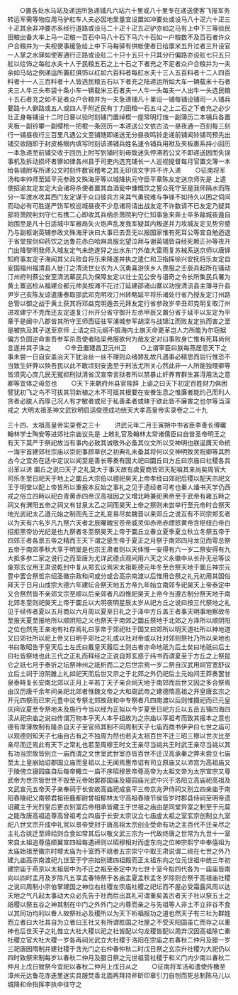 <!-- { "loadSidebar": true } -->
　　○置各处水马站及递运所急递铺凡六站六十里或八十里专在递送使客飞报军务转运军需等物应用马驴舡车人夫必因地里量宜设置如冲要处或设马八十疋六十疋三十疋其余非冲要亦系经行道路或设马二十疋十疋五疋驴亦如之马有上中下三等验民田粮出备大率上马一疋粮一百石中马八十石下马六十石如一户粮数不及百石者许众户合粮并为一夫视使事缓急给上中下马每驿有供帐使者日给廪米五升过者三升设官一人掌之水驿如使客通行正路或设舡二十只十五只十只其分行偏路亦设舡七只五只舡以绘饰之每舡水夫十人于民粮五石之上十石之下者充之不足者众户合粮并为一夫余如马站之例递运所置舡俱饰以红如六百料者每舡水夫十三人五百料者十二人四百料者十一人三百料者十人皆选民粮五石以下者充之陆递运所如大车一辆载米十石者夫三人牛三头布袋十条小车一辆载米三石者夫一人牛一头每夫一人出牛一头选民粮十五石者充之如不足者众户合粮并为一夫急递铺凡十里设一铺每铺设铺司一人铺兵要路十人僻路或五人或四人于附近民有丁力田粮一石五斗之上二石之下者充之必少壮正身每铺设十二时日晷以验时刻铺门置绰楔一座常明灯烛一副簿历二本铺兵各置夹板一副铃攀一副缨枪一把棍一条回历一本递送公文依古法一昼夜通一百刻每三刻行一铺昼夜行三百里凡遇公文至铺随即递送无分昼夜鸣铃走递前铺闻铃铺司预先出铺交收随即于封皮格眼内填写时刻该递铺兵姓名速令铺兵用袱及夹板裹系持小回历一本急递至前铺交收于回历上附写到铺时刻毋致迷失停滞若公文不即递送因而失误事机及拆动损坏者罪如律各州县于司吏内选充铺长一人巡视提督每月官置文簿一本给各铺附写所递公文时刻件数官稽考之其无印信文字并不许入递
　　○征南将军汤和率帅师至延平元参政文殊海牙等以城降执元守臣平章陈友定送京师先是  上遣使招谕友定友定大会诸将杀使者置其血酒瓮中慷慨饮之誓众死守至是我师隔水而陈分一军渡水攻其西门友定谋于众曰彼兵方来其气勇锐难与争锋不如持久以困之伺间而动必有可胜遂严饬军校巡城昼夜不少息诸将请出战友定不许数请不已友定乃疑其部将萧院判刘守仁有携二心即收其兵柄杀萧院判守仁知事急来奔士卒多踰城夜遁自始围至是凡十日适城中军器局失火炮声乱发我军疑其内叛遂并力攻城友定见势穷蹙乃与副枢谢英辅参政文殊海牙诀曰大事已去吾无以报国家惟有死耳公等宜自勉迺退于省堂按剑仰药饮之达鲁花赤白哈麻具服北望泣拜与谢英辅皆自经死赖正孙等夜开门出降黎明我师入城友定气未绝遂舁之出水东门外值大雷雨复苏械系送京师以唐铎知府事友定子海闻其父兵败自将乐来降遂并执之遣仁和卫指挥徐兴安抚将乐友定自安国福州福清县人徙汀之清流世业农为人沉勇喜游侠乡人畏服之壬辰兵起所在骚动汀州府判蔡公安至清流幕民兵为保障友定以壮士见公安与语奇之令长所集民兵署为黄土寨巡检从福建佥都元帅吴按滩不花讨汀延建邵诸山寨以功授清流县主簿寻升县尹岁己亥陈友谅遣康泰取邵武邓克明攻汀州转略延平将乐诸处行省乃授友定汀州路总管以御之战于黄土获其将邓益克明遁去元拜友定行省参政岁辛丑邓克明复取汀州进攻建宁不克而还友定遂复汀州开分省守御升左丞甲辰又置分省于延平以友定为平章于是闽中八郡皆其所守王师西征驻军浦城参军胡深与战锦江而败友定执而害之至是被执及其子送至京师  上诘之曰元纲不振海内土崩天命更革岂人力所能为尔窃据偏方负固逆命害吾参军杀吾使者陆梁弗服欲何为哉友定对曰事败身亡惟有死耳尚何言遂并其子诛之
　　○辛丑置建昌卫沅州卫
　　○上谓宰臣曰朕每燕居思天下之事未尝一日自安盖治天下犹治丝一丝不理则众绪棼乱故凡遇事必精思而后行惟恐不当致生奸弊以殃吾民以此不敢顷刻安逸至于刑法尤所关心然此非一人所能独理卿等皆须究心庶几民无冤抑刑狱清省汉宣帝言狱者所以禁暴止奸养育群生甚淂用法之意卿等宜体之毋忽也
　　○天下来朝府州县官陛辞  上谕之曰天下初定百姓财力俱困譬犹初飞之鸟不可拔其羽新植之木不可摇其根要在安餋生息之惟廉者能约己而利人贪者必朘人而厚己况人有才敏者或尼于私善柔者或昧于欲此皆不廉害之也尔等当深戒之
大明太祖圣神文武钦明启运俊德成功统天大孝高皇帝实录卷之二十九


三十四、太祖高皇帝实录卷之三十
　　洪武元年二月壬寅朔中书省臣李善长傅瓛翰林学士陶安等进郊社宗庙议先是  上敕礼官及翰林太常诸儒臣曰自昔圣帝明王之有天下莫严于祭祀故当有事内必致其诚敬外必备其仪文所以交神明也朕诞膺天命统一海宇首建郊社宗庙以崇祀事顾草创之初典礼未备其将何以交神明致灵贶卿等其酌古今之宜务在适中定议以闻至是善长等奏有国大祀曰圜丘曰方丘曰宗庙曰社稷各具沿革以进  圜丘之说曰天子之礼莫大于事天故有虞夏商皆郊天配祖其来尚矣周官大司乐冬至日祀天于地上之圜丘大宗伯以禋祀昊天上帝孝经曰郊祀后稷以配天宗祀文王于明堂以配上帝皆所以重报本反始之事礼之见于遗经者可考也秦人燔书灭学仍西戎之俗立四畤以祀白青黄赤四帝汉高祖因之又增北畤兼祀黑帝至于武帝有雍五畤之祠又有渭阳五帝之祠又有甘泉太乙之祠而昊天上帝之祭则未尝举行至元帝时合祭天地光武祀太乙遵元始之制而先王之礼变易尽矣魏晋以来郊丘之说互有不同宗郑玄者以为天有六名岁凡九祭六天者北辰曜魄宝苍帝威灵仰赤帝赤熛怒黄帝含枢纽白帝白招拒黑帝协光纪是也九祭者冬至祭昊天上帝于圜丘立春立夏季夏立秋立冬祭五帝于四郊王者各禀五帝之精而王天下谓之感生帝于夏正之月祭于南郊四月龙见而雩总祭五帝于南郊季秋大享于明堂是也宗王肃者则以天体惟一安得有六一岁二祭安得有九大抵多参二家之说行之而至唐为尤详武德贞观间用六天之义永徽中从长孙无忌等议废郑玄议用王肃说乾封中复从郑玄议焉宋太祖乾德元年冬至合祭天地于圜丘神宗元豊中罢合祭哲宗绍圣徽宗政和间或分或合高宗南渡以后惟用合祭之礼元初用其国俗拜天于日月山成宗大德六年建坛合祭天地五方帝九年始立南郊专祀昊天上帝泰定中又合祭然皆不亲郊文宗至顺以后亲郊者凡四惟祀昊天上帝今当遵古制分祭天地于南北郊冬至则祀昊天上帝于圜丘以大明夜明星辰太岁从祀方丘之说曰按三代祭地之礼见于经传者夏以五月商以六月周以夏至日礼之于泽中方丘盖王者事天明事地察故冬至报天夏至报地所以顺阴阳之义也祭天于南郊之圜丘祭地于北郊之方泽所以顺阴阳之位也然先王亲地有社存焉礼曰享帝于郊祀社于国又曰郊所以明天道社所以神地道又曰郊社所以祀上帝又曰明乎郊社之礼或以社对帝或以社对郊则祭社乃所以亲地也书曰敢昭告于皇天后土左氏曰戴皇天履后土则古者亦命地祇为后土矣曰地祇曰后土曰社皆祭地也此三代之正礼而释经之正说自郑玄惑于纬书而谓夏至于方丘之上祭昆仑之祇七月于泰折之坛祭神州之祇析而二之后世宗焉一岁二祭自汉武用祠官宽舒议立后土祠于汾阴脽上礼如祀天而后世又宗之于北郊之外仍祀后土元始间王莽奏罢甘泉泰畤复长安南北郊以正月上辛若丁天子亲合祠天地于南郊而后世又因之多合祭焉由汉历唐千余年间亲祀北郊者惟魏文帝之大和周武帝之建德隋高祖之开皇唐玄宗之开元四祭而已宋元豊中议专祭北郊故政和中专祭者凡四南渡以后则惟摄祀而已元皇庆间议夏至专祭地未及施行今当以经为正拟以今岁夏至日祀方丘以五岳五镇四海四渎从祀宗庙之说曰传谓万物本乎天人本乎祖故为之宗庙以享祖考而致其报本之意也德有厚薄故制有隆杀自天子至官师其制不同周制天子七庙而商书伊尹曰七世之庙可以观德则知天子七庙自古有之不独周为然也若夫太祖百世不迁三昭三穆以世次比至亲尽而迁焉此有天下之常礼也若至周穆王时文王亲尽当祧共王时武王亲尽当祧以其有功当宗故皆别立一庙而谓之文世室武世室亦皆百世不迁汉高承秦之弊未尝立七庙至太上皇崩始诏郡国立庙而皇祖以上无闻焉惠帝诏有司立原庙又以沛宫为高祖庙又于陵傍立寝园庙自后每帝輙立一庙不序昭穆景帝尊高帝为太祖文帝为太宗宣宗又尊武帝为世宗皆世世不毁至元帝始罢郡国庙及寝园庙光武中兴于洛阳立高庙祀高祖及文武宣元五帝天子亲奉祠于长安故高庙祀成哀平三帝京兆尹侍祠又别立四亲庙于南阳舂陵祀父南顿君祖钜鹿都尉曾祖郁林太守高祖舂陵节侯皆岁时郡县侍祠至明帝遗诏藏主于光烈皇后更衣别室后帝相承皆藏主于世祖之庙由是同堂异室之制至于元莫之能改唐高祖追尊高曾祖考立四庙于长安太宗议立七庙虗太祖之室玄宗创制立九室祀八世文宗开成中礼官以景帝受封于唐高祖太宗创业受命有功之主百代不迁亲尽之主礼合祧迁至禘祫则合食如常其后以敬文武三宗为一代故终唐之世常为九世十一室宋自太祖追尊僖顺翼宣四祖每遇禘则以昭穆相对而虚东向之位神宗熙宁中奉僖祖为太庙始祖至徽宗时增太庙为十室而不祧者五宗崇宁中取王肃说谓二祧在七世之外乃建九庙高宗南渡祀九世至于宁宗始别建四祖殿而正太祖东向之位元世祖中统三年初建宗庙于燕京以太祖居中为不迁之祖至泰定中为七世十室今拟四代各为一庙庙皆南向以四时孟月及岁除凡五享孟春特祭于各庙孟夏孟秋孟冬岁除则合祭于高祖庙社稷之说曰周制小宗伯掌建国之神位右社稷左宗庙社稷之祀坛而不屋必受霜露风雨以达天地之气凡起太事动大众必先告于社而后出其礼可谓重矣盖古者天子社以祭五土之祇稷以祭五谷之神其制在中门之外外门之内尊而亲之与先祖等人非土不立非谷不食以其同功均利以餋人故祭社必及稷所以为天下祈福报功之道也然天子有三社为群姓而立者曰大社其自为立者曰王社又有所谓胜国之社屋之不受天阳国虽亡而存之以重神也后世天子之礼惟立大社大稷以祀之社皆配以勾龙稷皆配以周弃汉因高祖除亡秦社稷立官大社大稷一岁各再祠光武立大社稷于洛阳在宗庙之右春秋二仲月及腊一岁三祀唐因隋制并建社稷于含光门之右仲春仲秋二时戊日祭之玄宗升社稷为大祀仍以四时致祭宋制每岁以春秋二仲月及腊日祭之元世祖营社稷于和义门内少南以春秋二仲月上戊日致祭今宜祀以春秋二仲月上戊日从之
　　○征南将军汤和遣使传檄至漳州元达鲁花赤迭里迷实具服焚香北面再拜持斧斫印章引刀自刎而死总制陈马儿以城降和命指挥李执中往守之
